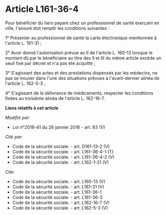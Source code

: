 # Article L161-36-4

Pour bénéficier du tiers payant chez un professionnel de santé exerçant en ville, l'assuré doit remplir les conditions
suivantes : 

1° Présenter au professionnel de santé la carte électronique mentionnée à l'article L. 161-31 ; 

2° Avoir donné l'autorisation prévue au II de l'article L. 160-13 lorsque le montant dû par le bénéficiaire au titre des II
et III du même article excède un seuil fixé par décret et n'a pas été acquitté ; 

3° S'agissant des actes et des prestations dispensés par les médecins, ne pas se trouver dans l'une des situations prévues à
l'avant-dernier alinéa de l'article L. 162-5-3 ; 

4° S'agissant de la délivrance de médicaments, respecter les conditions fixées au troisième alinéa de l'article L. 162-16-7.

**Liens relatifs à cet article**

_Modifié par_:

  - Loi n°2016-41 du 26 janvier 2016 - art. 83 (V)

_Cité par_:

  - Code de la sécurité sociale. - art. D161-13-2 (V)
  - Code de la sécurité sociale. - art. L161-36-4-1 (T)
  - Code de la sécurité sociale. - art. L161-36-4-2 (V)
  - Code de la sécurité sociale. - art. L162-1-21 (V)

_Cite_:

  - Code de la sécurité sociale. - art. L160-13 (V)
  - Code de la sécurité sociale. - art. L161-31 (V)
  - Code de la sécurité sociale. - art. L161-36-1
  - Code de la sécurité sociale. - art. L161-36-3
  - Code de la sécurité sociale. - art. L162-16-7 (V)
  - Code de la sécurité sociale. - art. L162-5-3 (V)
